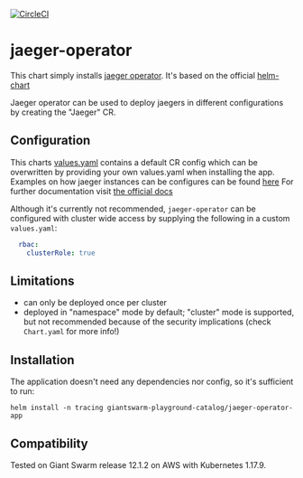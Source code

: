 [![CircleCI](https://circleci.com/gh/giantswarm/jaeger-operator-app.svg?style=shield)](https://circleci.com/gh/giantswarm/jaeger-operator-app)

# jaeger-operator

This chart simply installs [jaeger operator](https://github.com/jaegertracing/jaeger-operator).
It's based on the official [helm-chart](https://github.com/jaegertracing/helm-charts/tree/master/charts/jaeger-operator)

Jaeger operator can be used to deploy jaegers in different configurations by creating the "Jaeger" CR.

## Configuration

This charts [values.yaml](helm/jaeger-operator-app/values.yaml) contains a default CR config which can be overwritten by providing your own values.yaml when installing the app.
Examples on how jaeger instances can be configures can be found [here](https://github.com/jaegertracing/jaeger-operator/tree/master/deploy/examples)
For further documentation visit [the official docs](https://www.jaegertracing.io/docs/1.19/operator/)

Although it's currently not recommended, `jaeger-operator` can be configured with cluster wide access by supplying the following in a custom `values.yaml`:
```yaml
  rbac:
    clusterRole: true
```

## Limitations

- can only be deployed once per cluster
- deployed in "namespace" mode by default; "cluster" mode is supported, but not recommended because of the security implications (check `Chart.yaml` for more info!)

## Installation

The application doesn't need any dependencies nor config, so it's sufficient to run:

```text
helm install -n tracing giantswarm-playground-catalog/jaeger-operator-app
```

## Compatibility

Tested on Giant Swarm release 12.1.2 on AWS with Kubernetes 1.17.9.
